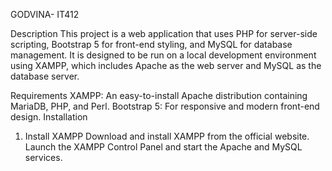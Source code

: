 GODVINA-	IT412


Description
This project is a web application that uses PHP for server-side scripting, Bootstrap 5 for front-end styling, and MySQL for database management. It is designed to be run on a local development environment using XAMPP, which includes Apache as the web server and MySQL as the database server.

Requirements
XAMPP: An easy-to-install Apache distribution containing MariaDB, PHP, and Perl.
Bootstrap 5: For responsive and modern front-end design.
Installation
1. Install XAMPP
Download and install XAMPP from the official website.
Launch the XAMPP Control Panel and start the Apache and MySQL services.
